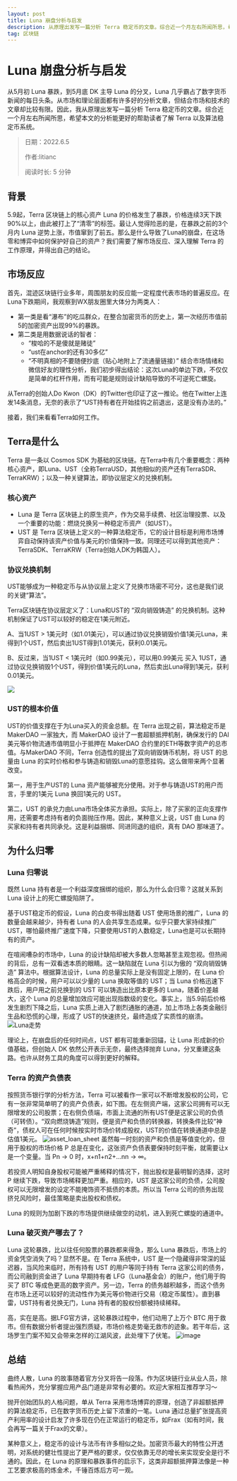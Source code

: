 ```yaml
---
layout: post
title: Luna 崩盘分析与启发
description: 从原理出发写一篇分析 Terra 稳定币的文章。综合近一个月左右所闻所思，希望本文的分析能更好的帮助读者了解 Terra 以及算法稳定币系统。
tag: 区块链
---
```


# Luna 崩盘分析与启发

从5月初 Luna 暴跌，到5月底 DK 主导 Luna 的分叉，Luna 几乎霸占了数字货币新闻的每日头条。从市场和理论层面都有许多好的分析文章，但结合市场和技术的文章却比较有限。因此，我从原理出发写一篇分析 Terra 稳定币的文章。综合近一个月左右所闻所思，希望本文的分析能更好的帮助读者了解 Terra 以及算法稳定币系统。

> 日期：2022.6.5
> 
> 作者:litianc
>
> 阅读时长: 5 分钟

## 背景
5.9起，Terra 区块链上的核心资产 Luna 的价格发生了暴跌，价格连续3天下跌90%以上，由此被打上了“清零”的标签。最让人觉得险恶的是，在暴跌之前的3个月内 Luna 逆势上涨，市值窜到了前五。那么是什么导致了Luna的崩盘，在这场零和博弈中如何保护好自己的资产？我们需要了解市场反应、深入理解 Terra 的工作原理，并得出自己的结论。

## 市场反应
首先，混迹区块链行业多年，周围朋友的反应能一定程度代表市场的普遍反应。在Luna下跌期间，我观察到WX朋友圈里大体分为两类人：
- 第一类是看“瀑布”的吃瓜群众，在整合加密货币的历史上，第一次经历市值前5的加密资产出现99%的暴跌。
- 第二类是用数据说话的智者：
  - “梭哈的不是傻就是赌徒”
  - “ust在anchor的还有30多亿”
  - “不明真相的不要随便抄底（贴心地附上了流通量链接）”
结合市场情绪和微信好友的理性分析，我们初步得出结论：这次Luna的单边下跌，不仅仅是简单的杠杆作用，而有可能是规则设计缺陷导致的不可逆死亡螺旋。

从Terra的创始人Do Kwon（DK）的Twitter也印证了这一推论。他在Twitter上连发14条消息，无奈的表示了“UST持有者在开始挂钩之前退出，这是没有办法的。”

接着，我们来看看Terra如何工作。

## Terra是什么
Terra 是一条以 Cosmos SDK 为基础的区块链。在Terra中有几个重要概念：两种核心资产，即Luna、UST（全称TerraUSD，其他相似的资产还有TerraSDR、TerraKRW）；以及一种关键算法，即协议层定义的兑换机制。

### 核心资产
- Luna 是 Terra 区块链上的原生资产，作为交易手续费、社区治理投票、以及一个重要的功能：燃烧兑换另一种稳定币资产（如UST）。
- UST 是 Terra 区块链上定义的一种算法稳定币，它的设计目标是利用市场博弈自动保持该资产价值与美元的价值保持一致。同理还可以得到其他资产： TerraSDK、TerraKRW（Terra创始人DK为韩国人）。

### 协议兑换机制
UST能够成为一种稳定币与从协议层上定义了兑换市场密不可分，这也是我们说的关键“算法”。

Terra区块链在协议层定义了：Luna和UST的 “双向销毁铸造” 的兑换机制。这种机制保证了UST可以较好的稳定在1美元附近。

A、当1UST > 1美元时（如1.01美元），可以通过协议兑换销毁价值1美元Luna，来得到1个UST，然后卖出1UST得到1.01美元，获利0.01美元。

B、反过来，当1UST < 1美元时（如0.99美元），可以用0.99美元 买入 1UST，通过协议兑换销毁1个UST，得到价值1美元的Luna，然后卖出Luna得到1美元，获利0.01美元。

![](/images/posts/luna_analysis/Frame.png)

### UST的根本价值
UST的价值支撑在于为Luna买入的资金总额。在 Terra 出现之前，算法稳定币是 MakerDAO 一家独大，而 MakerDAO 设计了一套超额抵押机制，确保发行的 DAI 美元等价物流通市值明显小于抵押在 MakerDAO 合约里的ETH等数字资产的总市值。与MakerDAO 不同，Terra 创造性的提出了双向销毁铸币机制，将 UST 的总量由 Luna 的实时价格和参与铸造和销毁Luna的意愿挂钩。这么做带来两个显著改变。

第一，用于生产UST的 Luna 资产能够被充分使用。对于参与铸造UST的用户而言，手里的1美元 Luna 换回1美元的 UST。

第二，UST 的承兑力由Luna市场全体买方承担。实际上，除了买家的正向支撑作用，还需要考虑持有者的负面抛压作用。因此，某种意义上说，UST 由 Luna 的买家和持有者共同承兑。这是利益捆绑、同进同退的组织，真有 DAO 那味道了。

## 为什么归零

### Luna 归零说
既然 Luna 持有者是一个利益深度捆绑的组织，那么为什么会归零？这就关系到 Luna 设计上的死亡螺旋陷阱了。

基于UST稳定币的假设，Luna 的白皮书得出随着 UST 使用场景的推广，Luna 的数量会越来越少，持有者 Luna 的人会共享生态成果。似乎只要大家持续推广 UST，哪怕最终推广速度下降，只要使用UST的人数稳定，Luna也是可以长期持有的资产。

在喧闹嘈杂的市场中，Luna 的设计缺陷却被大多数人忽略甚至主观忽视。但热闹的背后，总有一双看透本质的眼睛。这一缺陷就在 Luna 引以为傲的 “双向销毁铸造” 算法中。根据算法设计，Luna 的总量实际上是没有固定上限的，在 Luna 价格高企的时候，用户可以以少量的 Luna 换取等值的 UST；当 Luna 价格迅速下跌后，用户用之前兑换到的 UST 可以铸造出比原本更多的 Luna，随着价差越大，这个 Luna 的总量增加效应可能出现指数级的变化。事实上，当5.9前后价格发生剧烈下降之后，Luna 实质上进入了剧烈通胀的通道，加上市场上各类金融衍生品和恐慌的心理，形成了
UST的快速挤兑，最终造成了实质性的崩溃。
![Luna走势](/images/posts/luna_analysis/markets-comment.png)

理论上，在崩盘后的任何时间点，UST 都有可能重新回锚，让 Luna 形成新的价值基础，但创始人 DK 依然公开表示无奈，最终选择抛弃 Luna，分叉重建这条路。也许从财务工具的角度可以得到更好的解释。

### Terra 的资产负债表
按照货币银行学的分析方法，Terra 可以被看作一家可以不断增发股权的公司，它有一张非常简单明了的资产负债表，如下图。在左侧资产端，这家公司拥有可以无限增发的公司股票；在右侧负债端，市面上流通的所有UST便是这家公司的负债（可转债）。“双向燃烧铸造”规则，便是资产和负债的转换器，转换条件比较“神奇”，债权人可在任何时候按实时市场价转成股权，UST的价值在转换通道中总是估值1美元。
![asset_loan_sheet](/images/posts/luna_analysis/terra2.png)
虽然每一时刻的资产和负债是等值变化的，但用于股权的市场价格 P 总是在变化，这张资产负债表要保持时刻平衡，就需要让x是一个变量。当 Pn -> 0 时，x+n1+n2+...nn -> ∞。

若投资人明知自身股权可能被严重稀释的情况下，抛出股权是最明智的选择，这时 P 继续下跌，导致市场稀释更加严重。相应的，UST 是这家公司的负债，公司股权可以无限增发的设定不能掩饰资不抵债的本质。所以当 Terra 公司的债务出现挤兑风险时，最佳策略是卖出股权和债权。

Luna 的规则为加剧下跌的市场提供继续做空的动机，进入到死亡螺旋的通道中。

### Luna 破灭资产哪去了？
Luna 这轮暴跌，比以往任何股票的暴跌都来得急，那么 Luna 暴跌后，市场上的资金凭空消失了吗？显然不是。在 Terra 系统中，UST 是一个隐藏得非常深的延迟器，当风险来临时，所有持有 UST 的用户等同于持有 Terra 这家公司的债务，而公司融到资金进了 Luna 早期持有者 LFG（Luna基金会）的账户，他们用于购买了 BTC 等成色更高的数字资产。另一边，Terra 的债务越积越多，而这个债务在市场上还可以较好的流动性作为美元等价物进行交易（稳定币属性）。直到暴雷，UST持有者兑换无门，Luna 持有者的股权份额被持续稀释。

高，实在是高。据LFG官方讲，这轮暴跌过程中，他们动用了上万个 BTC 用于救市。但有数据分析者提出强烈质疑，市场价格走势毫无救市的迹象。若干年后，这场罗生门案不知又会带来怎样的江湖风波，此处埋下了伏笔。
![image](/images/posts/luna_analysis/LFG.png)

## 总结
曲终人散，Luna 的故事随着官方分叉将告一段落。作为区块链行业从业人员，除看热闹外，充分掌握应用产品门道是非常有必要的。欢迎大家相互推荐学习～

抛开创始团队的人格问题，单从 Terra 采用市场博弈的原理，创造了非超额抵押的算法稳定币，已在数字货币历史上留下浓重的一笔。Luna 通过总量扩张提高资产利用率的设计启发了许多现在仍在正常运行的稳定币，如Frax（如有时间，我会再写一篇关于Frax的文章）。

某种意义上，稳定币的设计与法币有许多相似之处。加密货币最大的特性公开透明，对系统的健壮性提出了更严格的要求，仅仅依靠无尽的增长来实现安全是行不通的。因此，在 Luna 的原理和暴跌事件的启示下，这类非超额抵押算法像是一种工艺要求极高的炼金术，千锤百炼后方可一观。